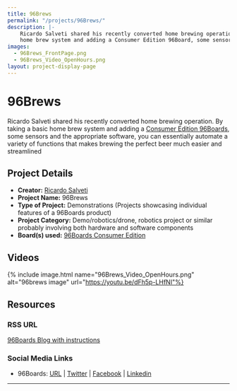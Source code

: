 ```yaml
---
title: 96Brews
permalink: "/projects/96Brews/"
description: |-
    Ricardo Salveti shared his recently converted home brewing operation. By taking a basic
    home brew system and adding a Consumer Edition 96Board, some sensors and the appropriate software, you can essentially automate a variety of functions that makes brewing the perfect beer much easier and streamlined.
images:
  - 96Brews_FrontPage.png
  - 96Brews_Video_OpenHours.png
layout: project-display-page
---
```


# 96Brews

Ricardo Salveti shared his recently converted home brewing operation. By taking a basic
home brew system and adding a [Consumer Edition 96Boards](https://www.96boards.org/products/ce/),
some sensors and the appropriate software, you can essentially automate a variety of functions that
makes brewing the perfect beer much easier and streamlined

## Project Details

- **Creator:** [Ricardo Salveti](https://twitter.com/rsalveti)
- **Project Name:** 96Brews
- **Type of Project:** Demonstrations (Projects showcasing individual features of a 96Boards product)
- **Project Category:** Demo/robotics/drone, robotics project or similar probably involving both hardware and software components
- **Board(s) used:** [96Boards Consumer Edition](https://www.96boards.org/products/ce/)

## Videos   
{% include image.html name="96Brews_Video_OpenHours.png" alt="96brews image" url="https://youtu.be/dFh5p-LHfNI"%}

## Resources

### RSS URL

[96Boards Blog with instructions](https://www.96boards.org/blog/96boards-96brews-automated-home-brewing/)

### Social Media Links

- 96Boards: [URL](https://www.96boards.org/) &#124; [Twitter](https://twitter.com/96boards) &#124; [Facebook](https://www.facebook.com/96Boards) &#124; [Linkedin](https://www.linkedin.com/showcase/6637095/)


***
